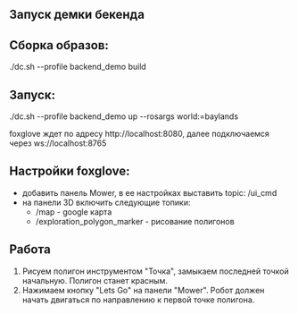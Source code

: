 

## Запуск демки бекенда

## Сборка образов:
./dc.sh --profile backend_demo build

## Запуск:
./dc.sh --profile backend_demo up --rosargs world:=baylands

foxglove ждет по адресу http://localhost:8080, далее подключаемся через ws://localhost:8765

## Настройки foxglove:
- добавить панель Mower, в ее настройках выставить topic: /ui_cmd
- на панели 3D включить следующие топики:
    - /map                          - google карта
    - /exploration_polygon_marker   - рисование полигонов

## Работа
1. Рисуем полигон инструментом "Точка", замыкаем последней точкой начальную.
Полигон станет красным.
2. Нажимаем кнопку "Lets Go" на панели "Mower".
Робот должен начать двигаться по направлению к первой точке полигона.

